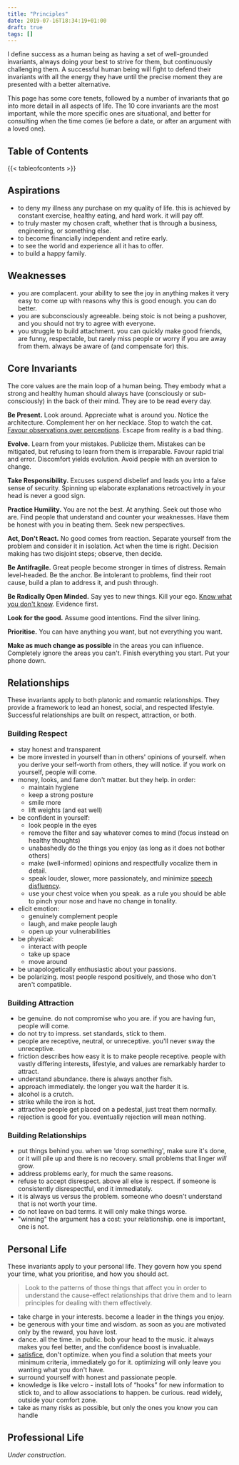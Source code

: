 ```yaml
---
title: "Principles"
date: 2019-07-16T18:34:19+01:00
draft: true
tags: []
---
```


I define success as a human being as having a set of well-grounded invariants,
always doing your best to strive for them, but continuously challenging them.
A successful human being will fight to defend their invariants with all the
energy they have until the precise moment they are presented with a better
alternative.
  
This page has some core tenets, followed by a number of invariants that go
into more detail in all aspects of life. The 10 core invariants are the most 
important, while the more specific ones are situational, and better for 
consulting when the time comes (ie before a date, or after an argument with 
a loved one).
  
## Table of Contents

{{< tableofcontents >}}

## Aspirations
 
- to deny my illness any purchase on my quality of life. this is achieved by
  constant exercise, healthy eating, and hard work. it will pay off.
- to truly master my chosen craft, whether that is through a business, 
  engineering, or something else.
- to become financially independent and retire early.
- to see the world and experience all it has to offer.
- to build a happy family.

## Weaknesses
 
- you are complacent. your ability to see the joy in anything makes it very easy to
  come up with reasons why this is good enough. you can do better.
- you are subconsciously agreeable. being stoic is not being a pushover, and you
  should not try to agree with everyone.
- you struggle to build attachment. you can quickly make good friends, are funny, 
  respectable, but rarely miss people or worry if you are away from them. always 
  be aware of (and compensate for) this.

## Core Invariants

The core values are the main loop of a human being. They embody what a strong
and healthy human should always have (consciously or sub-consciously) in the
back of their mind. They are to be read every day.

**Be Present.** Look around. Appreciate what is around you. Notice the architecture.
Complement her on her necklace. Stop to watch the cat. [Favour observations 
over perceptions](https://www.diplateevo.com/perception-vs-observation/). 
Escape from reality is a bad thing.

**Evolve.** Learn from your mistakes. Publicize them. Mistakes can be mitigated,
but refusing to learn from them is irreparable. Favour rapid trial and error. 
Discomfort yields evolution. Avoid people with an aversion to change.

**Take Responsibility.** Excuses suspend disbelief and leads you into a
false sense of security. Spinning up elaborate explanations retroactively in 
your head is never a good sign.

**Practice Humility.** You are not the best. At anything. Seek out those who
are. Find people that understand and counter your weaknesses. Have them be 
honest with you in beating them. Seek new perspectives.

**Act, Don't React.** No good comes from reaction. Separate yourself from the
problem and consider it in isolation. Act when the time is right. Decision 
making has two disjoint steps; observe, then decide.

**Be Antifragile.** Great people become stronger in times of distress. Remain
level-headed. Be the anchor. Be intolerant to problems, find their root cause, 
build a plan to address it, and push through.

**Be Radically Open Minded.** Say yes to new things. Kill your ego. [Know what
you don't know](https://en.wikipedia.org/wiki/Dunning%E2%80%93Kruger_effect).
Evidence first.

**Look for the good.** Assume good intentions. Find the silver lining.

**Prioritise.** You can have anything you want, but not everything you want.

**Make as much change as possible** in the areas you can influence. Completely 
ignore the areas you can't. Finish everything you start. Put your phone down.

## Relationships

These invariants apply to both platonic and romantic relationships. They provide
a framework to lead an honest, social, and respected lifestyle. Successful 
relationships are built on respect, attraction, or both.

### Building Respect

- stay honest and transparent
- be more invested in yourself than in others' opinions of yourself. when you derive your
  self-worth from others, they will notice. if you work on yourself, people will come.
- money, looks, and fame don't matter. but they help. in order:
  - maintain hygiene
  - keep a strong posture
  - smile more
  - lift weights (and eat well)
- be confident in yourself:
  - look people in the eyes
  - remove the filter and say whatever comes to mind (focus instead on healthy thoughts)
  - unabashedly do the things you enjoy (as long as it does not bother others)
  - make (well-informed) opinions and respectfully vocalize them in detail.
  - speak louder, slower, more passionately, and minimize [speech disfluency](https://en.wikipedia.org/wiki/Speech_disfluency).
  - use your chest voice when you speak. as a rule you should be able to pinch your nose
  and have no change in tonality.
- elicit emotion:
  - genuinely complement people
  - laugh, and make people laugh
  - open up your vulnerabilities
- be physical:
  - interact with people
  - take up space
  - move around
- be unapologetically enthusiastic about your passions.
- be polarizing. most people respond positively, and those who don't aren't compatible.
  
### Building Attraction

- be genuine. do not compromise who you are. if you are having fun, people will come.
- do not try to impress. set standards, stick to them.
- people are receptive, neutral, or unreceptive. you'll never sway the unreceptive.
- friction describes how easy it is to make people receptive. people with vastly
differing interests, lifestyle, and values are remarkably harder to attract.
- understand abundance. there is always another fish.
- approach immediately. the longer you wait the harder it is.
- alcohol is a crutch.
- strike while the iron is hot.
- attractive people get placed on a pedestal, just treat them normally.
- rejection is good for you. eventually rejection will mean nothing.

### Building Relationships

- put things behind you. when we 'drop something', make sure it's done, or it 
  will pile up and there is no recovery. small problems that linger _will_ grow.
- address problems early, for much the same reasons.
- refuse to accept disrespect. above all else is respect. if someone is
  consistently disrespectful, end it immediately.
- it is always us versus the problem. someone who doesn't understand that is not worth your time.
- do not leave on bad terms. it will only make things worse.
- "winning" the argument has a cost: your relationship. one is important, one is not.

## Personal Life

These invariants apply to your personal life. They govern how you spend your time, what you
prioritise, and how you should act.

> Look to the patterns of those things that affect you in order to understand 
the cause-effect relationships that drive them and to learn principles for 
dealing with them effectively.

- take charge in your interests. become a leader in the things you enjoy.
- be generous with your time and wisdom. as soon as you are motivated only by the
  reward, you have lost.
- dance. all the time. in public. bob your head to the music. it always makes you feel better,
  and the confidence boost is invaluable.
- [satisfice](https://en.wikipedia.org/wiki/Satisficing), don't optimize. when you
  find a solution that meets your minimum criteria, immediately go for it. 
  optimizing will only leave you wanting what you don't have.
- surround yourself with honest and passionate people.
- knowledge is like velcro - install lots of “hooks” for new information to stick to, 
  and to allow associations to happen. be curious. read widely, outside your comfort zone.
- take as many risks as possible, but only the ones you know you can handle

## Professional Life

*Under construction.*
